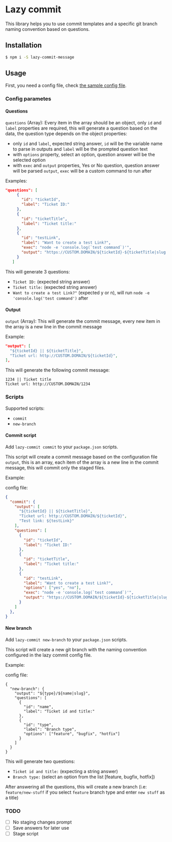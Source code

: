 # Lazy commit

This library helps you to use commit templates and a specific git branch naming convention based on questions.

## Installation

``` bash
$ npm i -S lazy-commit-message
```

## Usage

First, you need a config file, check [the sample config file](config.sample.json).

### Config parametes

#### Questions

`questions` (Array): Every item in the array should be an object, only `id` and `label` properties are required, this will generate a question based on the data, the question type depends on the object properties:
  - only `id` and `label`, expected string answer, `id` will be the variable name to parse in outputs and `label` will be the prompted question text
  - with `options` property, select an option, question answer will be the selected option
  - with `exec` and `output` properties, Yes or No question, question answer will be parsed `output`, `exec` will be a custom command to run after
 
 Examples:
 ``` json
 "questions": [
      {
        "id": "ticketId",
        "label": "Ticket ID:"
      },
      {
        "id": "ticketTitle",
        "label": "Ticket title:"
      },
      {
        "id": "testLink",
        "label": "Want to create a test Link?",
        "exec": "node -e 'console.log(`test command`)'",
        "output": "https://CUSTOM.DOMAIN/${ticketId}-${ticketTitle|slug|limit:32}/"
      }
    ]
```

This will generate 3 questions:

  - `Ticket ID:` (expected string answer)
  - `Ticket title:` (expected string answer)
  - `Want to create a test Link?"` (expected y or n), will run `node -e 'console.log('test command')` after

#### Output

`output` (Array): This will generate the commit message, every new item in the array is a new line in the commit message

Example:

``` json
"output": [
  "${ticketId} || ${ticketTitle}",
  "Ticket url: http://CUSTOM.DOMAIN/${ticketId}",
],
```

This will generate the following commit message:

```
1234 || Ticket title
Ticket url: http://CUSTOM.DOMAIN/1234
```

### Scripts


Supported scripts:

- `commit`
- `new-branch`

#### Commit script

Add `lazy-commit commit` to your `package.json` scripts.

This script will create a commit message based on the configuration file `output`, this is an array, each item of the array is a new line in the commit message, this will commit only the staged files.

Example:

config file:
``` json
{
  "commit": {
    "output": [
      "${ticketId} || ${ticketTitle}",
      "Ticket url: http://CUSTOM.DOMAIN/${ticketId}",
      "Test link: ${testLink}"
    ],
    "questions": [
      {
        "id": "ticketId",
        "label": "Ticket ID:"
      },
      {
        "id": "ticketTitle",
        "label": "Ticket title:"
      },
      {
        "id": "testLink",
        "label": "Want to create a test Link?",
        "options": ["yes", "no"],
        "exec": "node -e 'console.log(`test command`)'",
        "output": "https://CUSTOM.DOMAIN/${ticketId}-${ticketTitle|slug|limit:32}/"
      }
    ]
  },
}
```

#### New branch

Add `lazy-commit new-branch` to your `package.json` scripts.

This script will create a new git branch with the naming convention configured in the lazy commit config file.

Example:

config file:
```
{
  "new-branch": {
    "output": "${type}/${name|slug}",
    "questions": [
      {
        "id": "name",
        "label": "Ticket id and title:"
      },
      {
        "id": "type",
        "label": "Branch type",
        "options": ["feature", "bugfix", "hotfix"]
      }
    ]
  }
}
```

This will generate two questions:
  - `Ticket id and title:` (expecting a string answer)
  - `Branch type:` (select an option from the list [feature, bugfix, hotfix])
  
After answering all the questions, this will create a new branch (i.e: `feature/new-stuff` if you select `feature` branch type and enter `new stuff` as a title)

### TODO

- [ ] No staging changes prompt
- [ ] Save answers for later use
- [ ] Stage script
